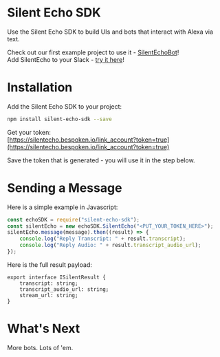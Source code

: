 # Silent Echo SDK
Use the Silent Echo SDK to build UIs and bots that interact with Alexa via text.

Check out our first example project to use it - [SilentEchoBot](https://github.com/bespoken/silent-echo-bot)!  
Add SilentEcho to your Slack - [try it here](https://silentechobot.bespoken.io/slack_auth)!

# Installation
Add the Silent Echo SDK to your project:  
```bash
npm install silent-echo-sdk --save
```
Get your token:  
[https://silentecho.bespoken.io/link_account?token=true](https://silentecho.bespoken.io/link_account?token=true)

Save the token that is generated - you will use it in the step below.

# Sending a Message
Here is a simple example in Javascript:
```javascript
const echoSDK = require("silent-echo-sdk");
const silentEcho = new echoSDK.SilentEcho("<PUT_YOUR_TOKEN_HERE>");
silentEcho.message(message).then((result) => {
    console.log("Reply Transcript: " + result.transcript);
    console.log("Reply Audio: " + result.transcript_audio_url);
});
```

Here is the full result payload:
```
export interface ISilentResult {
    transcript: string;
    transcript_audio_url: string;
    stream_url: string;
}
```

# What's Next
More bots. Lots of 'em.
